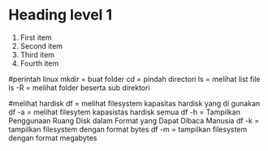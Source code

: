 # Heading level 1

1. First item
2. Second item
3. Third item
4. Fourth item

#perintah linux 
mkdir = buat folder
cd = pindah directori 
ls = melihat list file
ls -R = melihat folder beserta sub direktori

#melihat hardisk
df  = melihat filesystem kapasitas hardisk yang di gunakan
df -a = melihat filesytem kapasistas hardisk semua
df -h = Tampilkan Penggunaan Ruang Disk dalam Format yang Dapat Dibaca Manusia
df -k = tampilkan filesystem dengan format bytes
df -m = tampilkan filesystem dengan format megabytes

